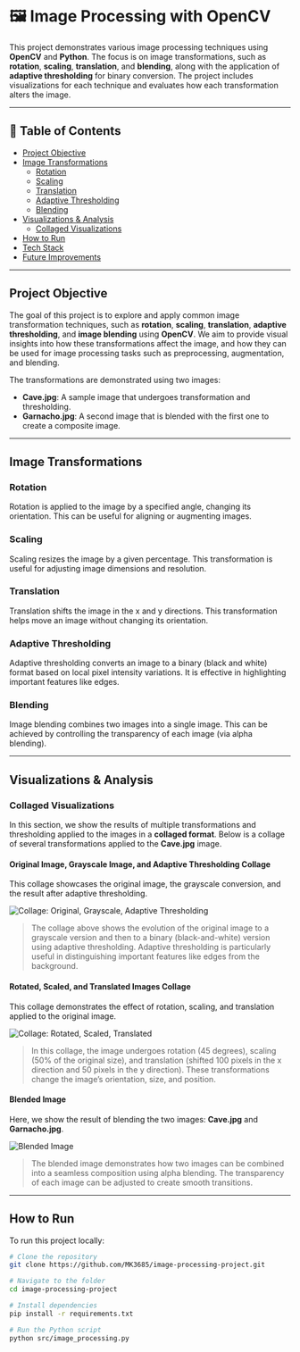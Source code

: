 # 🖼️ Image Processing with OpenCV

This project demonstrates various image processing techniques using **OpenCV** and **Python**. The focus is on image transformations, such as **rotation**, **scaling**, **translation**, and **blending**, along with the application of **adaptive thresholding** for binary conversion. The project includes visualizations for each technique and evaluates how each transformation alters the image.

---

## 📑 Table of Contents

- [Project Objective](#project-objective)
- [Image Transformations](#image-transformations)
  - [Rotation](#rotation)
  - [Scaling](#scaling)
  - [Translation](#translation)
  - [Adaptive Thresholding](#adaptive-thresholding)
  - [Blending](#blending)
- [Visualizations & Analysis](#visualizations--analysis)
  - [Collaged Visualizations](#collaged-visualizations)
- [How to Run](#how-to-run)
- [Tech Stack](#tech-stack)
- [Future Improvements](#future-improvements)

---

## Project Objective

The goal of this project is to explore and apply common image transformation techniques, such as **rotation**, **scaling**, **translation**, **adaptive thresholding**, and **image blending** using **OpenCV**. We aim to provide visual insights into how these transformations affect the image, and how they can be used for image processing tasks such as preprocessing, augmentation, and blending.

The transformations are demonstrated using two images:
- **Cave.jpg**: A sample image that undergoes transformation and thresholding.
- **Garnacho.jpg**: A second image that is blended with the first one to create a composite image.

---

## Image Transformations

### Rotation
Rotation is applied to the image by a specified angle, changing its orientation. This can be useful for aligning or augmenting images.

### Scaling
Scaling resizes the image by a given percentage. This transformation is useful for adjusting image dimensions and resolution.

### Translation
Translation shifts the image in the x and y directions. This transformation helps move an image without changing its orientation.

### Adaptive Thresholding
Adaptive thresholding converts an image to a binary (black and white) format based on local pixel intensity variations. It is effective in highlighting important features like edges.

### Blending
Image blending combines two images into a single image. This can be achieved by controlling the transparency of each image (via alpha blending).

---

## Visualizations & Analysis

### Collaged Visualizations

In this section, we show the results of multiple transformations and thresholding applied to the images in a **collaged format**. Below is a collage of several transformations applied to the **Cave.jpg** image.

#### **Original Image, Grayscale Image, and Adaptive Thresholding Collage**

This collage showcases the original image, the grayscale conversion, and the result after adaptive thresholding.

![Collage: Original, Grayscale, Adaptive Thresholding](images/collage_1.jpg)

> The collage above shows the evolution of the original image to a grayscale version and then to a binary (black-and-white) version using adaptive thresholding. Adaptive thresholding is particularly useful in distinguishing important features like edges from the background.

#### **Rotated, Scaled, and Translated Images Collage**

This collage demonstrates the effect of rotation, scaling, and translation applied to the original image.

![Collage: Rotated, Scaled, Translated](images/collage_2.jpg)

> In this collage, the image undergoes rotation (45 degrees), scaling (50% of the original size), and translation (shifted 100 pixels in the x direction and 50 pixels in the y direction). These transformations change the image’s orientation, size, and position.

#### **Blended Image**

Here, we show the result of blending the two images: **Cave.jpg** and **Garnacho.jpg**.

![Blended Image](images/blended_image.jpg)

> The blended image demonstrates how two images can be combined into a seamless composition using alpha blending. The transparency of each image can be adjusted to create smooth transitions.

---

## How to Run

To run this project locally:

```bash
# Clone the repository
git clone https://github.com/MK3685/image-processing-project.git

# Navigate to the folder
cd image-processing-project

# Install dependencies
pip install -r requirements.txt

# Run the Python script
python src/image_processing.py

